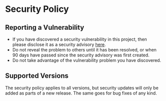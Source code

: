 # Security Policy

## Reporting a Vulnerability

- If you have discovered a security vulnerability in this project, then please disclose it as a security advisory [here](https://github.com/seffradev/thecocktaildb-rs/security/advisories/new).
- Do not reveal the problem to others until it has been resolved, or when 90 days have passed since the security advisory was first created.
- Do not take advantage of the vulnerability problem you have discovered.

## Supported Versions

The security policy applies to all versions, but security updates will only be added as parts of a new release. The same goes for bug fixes of any kind.
